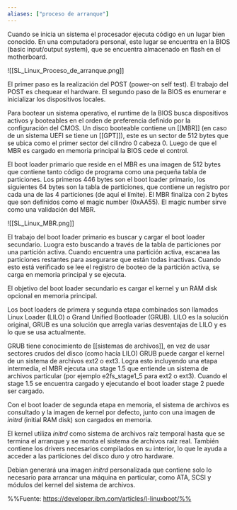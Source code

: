 ```yaml
---
aliases: ["proceso de arranque"]
---
```


Cuando se inicia un sistema el procesador ejecuta código en un lugar bien conocido. En una computadora personal, este lugar se encuentra en la BIOS (basic input/output system), que se encuentra almacenado en flash en el motherboard.

![[SL_Linux_Proceso_de_arranque.png]]

El primer paso es la realización del POST (power-on self test). El trabajo del POST es chequear el hardware. El segundo paso de la BIOS es enumerar e inicializar los dispositivos locales.

Para bootear un sistema operativo, el runtime de la BIOS busca dispositivos activos y booteables en el orden de preferencia definido por la configuración del CMOS. Un disco booteable contiene un [[MBR]] (en caso de un sistema UEFI se tiene un [[GPT]]), este es un sector de 512 bytes que se ubica como el primer sector del cilindro 0 cabeza 0. Luego de que el MBR es cargado en memoria principal la BIOS cede el control.

El boot loader primario que reside en el MBR es una imagen de 512 bytes que contiene tanto código de programa como una pequeña tabla de particiones. Los primeros 446 bytes son el boot loader primario, los siguientes 64 bytes son la tabla de particiones, que contiene un registro por cada una de las 4 particiones (de aquí el límite). El MBR finaliza con 2 bytes que son definidos como el magic number (0xAA55). El magic number sirve como una validación del MBR.

![[SL_Linux_MBR.png]]

El trabajo del boot loader primario es buscar y cargar el boot loader secundario. Luogra esto buscando a través de la tabla de particiones por una partición activa. Cuando encuentra una partición activa, escanea las particiones restantes para asegurarse que están todas inactivas. Cuando esto está verificado se lee el registro de booteo de la partición activa, se carga en memoria principal y se ejecuta.

El objetivo del boot loader secundario es cargar el kernel y un RAM disk opcional en memoria principal.

Los boot loaders de primera y segunda etapa combinados son llamados Linux Loader (LILO) o Grand Unified Bootloader (GRUB). LILO es la solución original, GRUB es una solución que arregla varias desventajas de LILO y es lo que se usa actualmente.

GRUB tiene conocimiento de [[sistemas de archivos]], en vez de usar sectores crudos del disco (como hacía LILO) GRUB puede cargar el kernel de un sistema de archivos ext2 o ext3. Logra esto incluyendo una etapa intermedia, el MBR ejecuta una stage 1.5 que entiende un sistema de archivos particular (por ejemplo e2fs_stage1_5 para ext2 o ext3). Cuando el stage 1.5 se encuentra cargado y ejecutando el boot loader stage 2 puede ser cargado.

Con el boot loader de segunda etapa en memoria, el sistema de archivos es consultado y la imagen de kernel por defecto, junto con una imagen de *initrd* (initial RAM disk) son cargados en memoria.

El kernel utiliza *initrd* como sistema de archivos raíz temporal hasta que se termina el arranque y se monta el sistema de archivos raíz real. También contiene los drivers necesarios compilados en su interior, lo que le ayuda a acceder a las particiones del disco duro y otro hardware.

Debian generará una imagen *initrd* personalizada que contiene solo lo necesario para arrancar una máquina en particular, como ATA, SCSI y módulos del kernel del sistema de archivos.

%%Fuente: https://developer.ibm.com/articles/l-linuxboot/%%
